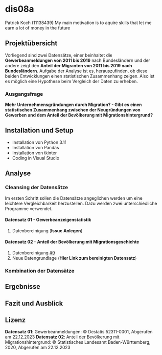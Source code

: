 # dis08a
Patrick Koch (11138439)
My main motivation is to aquire skills that let me earn a lot of money in the future

## Projektübersicht
Vorliegend sind zwei Datensätze, einer beinhaltet die **Gewerbeanmeldungen von 2011 bis 2019** nach Bundesländern und der andere zeigt den **Anteil der Migranten von 2011 bis 2019 nach Bundesländern**.
Aufgabe der Analyse ist es, herauszufinden, ob diese beiden Entwicklungen einen statistischen Zusammenhang zeigen. Also ist es möglich eine Hypothese beim Vergleich der Daten zu erheben.

### Ausgangsfrage
**Mehr Unternehmensgründungen durch Migration? - Gibt es einen statistischen Zusammenhang zwischen der Neugründungen von Gewerben und dem Anteil der Bevölkerung mit Migrationshintergrund?**

## Installation und Setup
- Installation von Python 3.11
- Installation von Pandas
- Installation von tkinter
- Coding in Visual Studio

## Analyse
### Cleansing der Datensätze
Im ersten Schritt sollen die Datensätze angeglichen werden um eine leichtere Vergleichbarkeit herzustellen. Dazu werden zwei unterschiedliche Programme verwendet.
#### Datensatz 01 - Gewerbeanzeigenstatistik
1. Datenbereinigung (**Issue Anlegen**)

#### Datensatz 02 - Anteil der Bevölkerung mit Migrationsgeschichte
1. Datenbereinigung [#9](https://github.com/pkoch12/dis08a/issues/9)
2. Neue Datengrundlage (**Hier Link zum bereinigten Datensatz**)

### Kombination der Datensätze

## Ergebnisse

## Fazit und Ausblick

## Lizenz
**Datensatz 01**: Gewerbeanmeldungen: © Destatis 52311-0001, Abgerufen am 22.12.2023
**Datensatz 02**: Anteil der Bevölkerung mit Migrationshintergrund: © Statistisches Landesamt Baden-Württemberg, 2020, Abgerufen am 22.12.2023
